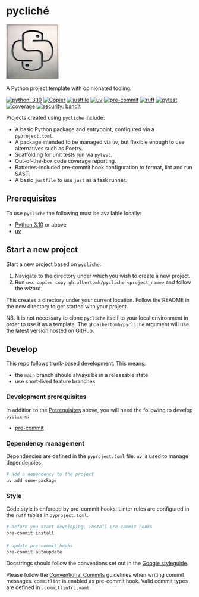 # pycliché

![pycliche logo](docs/pycliche-logo-sm.webp "pycliche logo - a printing plate embossed with the Python logo")

A Python project template with opinionated tooling.

[![python: 3.10](https://img.shields.io/badge/>=3.10-4584b6?logo=python&logoColor=ffde57)](https://docs.python.org/3.10/whatsnew/3.10.html)
[![Copier](https://img.shields.io/endpoint?url=https://raw.githubusercontent.com/albertomh/pycliche/main/docs/copier-badge.json)](https://github.com/copier-org/copier)
[![justfile](https://img.shields.io/badge/🤖_justfile-EFF1F3)](https://github.com/casey/just)
[![uv](https://img.shields.io/endpoint?url=https://raw.githubusercontent.com/astral-sh/uv/main/assets/badge/v0.json&labelColor=261230&color=de60e9)](https://github.com/astral-sh/uv)
[![pre-commit](https://img.shields.io/badge/pre--commit-FAB040?logo=pre-commit&logoColor=1f2d23)](https://github.com/pre-commit/pre-commit)
[![ruff](https://img.shields.io/endpoint?url=https://raw.githubusercontent.com/astral-sh/ruff/main/assets/badge/v2.json&labelColor=261230&color=d8ff64)](https://github.com/astral-sh/ruff)
[![pytest](https://img.shields.io/badge/pytest-0A9EDC?logo=pytest&logoColor=white)](https://github.com/pytest-dev/pytest)
[![coverage](https://img.shields.io/badge/😴_coverage-59aabd)](https://coverage.readthedocs.io/)
[![security: bandit](https://img.shields.io/badge/security-bandit-yellow.svg)](https://github.com/PyCQA/bandit)

Projects created using `pycliche` include:

- A basic Python package and entrypoint, configured via a `pyproject.toml`.
- A package intended to be managed via `uv`, but flexible enough to use alternatives such as Poetry.
- Scaffolding for unit tests run via `pytest`.
- Out-of-the-box code coverage reporting.
- Batteries-included pre-commit hook configuration to format, lint and run SAST.
- A basic `justfile` to use `just` as a task runner.

## Prerequisites

To use `pycliche` the following must be available locally:

- [Python 3.10](https://docs.python.org/3.10/) or above
- [uv](https://docs.astral.sh/uv/)

## Start a new project

Start a new project based on `pycliche`:

1. Navigate to the directory under which you wish to create a new project.
1. Run `uvx copier copy gh:albertomh/pycliche <project_name>` and follow the wizard.

This creates a directory under your current location. Follow the README in
the new directory to get started with your project.

NB. It is not necessary to clone `pycliche` itself to your local environment
in order to use it as a template. The `gh:albertomh/pycliche` argument
will use the latest version hosted on GitHub.

## Develop

This repo follows trunk-based development. This means:

- the `main` branch should always be in a releasable state
- use short-lived feature branches

### Development prerequisites

In addition to the [Prerequisites](#prerequisites) above, you will need the
following to develop `pycliche`:

- [pre-commit](https://pre-commit.com/)

### Dependency management

Dependencies are defined in the `pyproject.toml` file. `uv` is used to manage
dependencies:

```sh
# add a dependency to the project
uv add some-package
```

### Style

Code style is enforced by pre-commit hooks. Linter rules are configured in the `ruff`
tables in `pyproject.toml`.

```sh
# before you start developing, install pre-commit hooks
pre-commit install

# update pre-commit hooks
pre-commit autoupdate
```

Docstrings should follow the conventions set out in the [Google styleguide](https://google.github.io/styleguide/pyguide.html#38-comments-and-docstrings).

Please follow the [Conventional Commits](https://www.conventionalcommits.org/en/v1.0.0/)
guidelines when writing commit messages. `commitlint` is enabled as
pre-commit hook. Valid commit types are defined in `.commitlintrc.yaml`.
